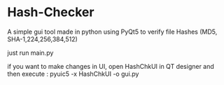 # Hash-Checker
A simple gui tool made in python using PyQt5 to verify file Hashes (MD5, SHA-1,224,256,384,512)


just run main.py

if you want to make changes in UI, open HashChkUI in QT designer and then execute :
    pyuic5 -x HashChkUI -o gui.py
